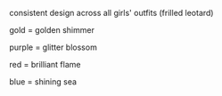 consistent design across all girls' outfits (frilled leotard)

gold = golden shimmer

purple = glitter blossom

red = brilliant flame

blue = shining sea
